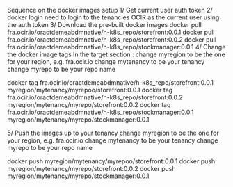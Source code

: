 Sequence on the docker images setup
1/ Get current user auth token
2/ docker login 
need to login to the tenancies OCIR as the current user using the auth token
3/ Download the pre-built docker images
docker pull fra.ocir.io/oractdemeabdmnative/h-k8s_repo/storefront:0.0.1
docker pull fra.ocir.io/oractdemeabdmnative/h-k8s_repo/storefront:0.0.2
docker pull fra.ocir.io/oractdemeabdmnative/h-k8s_repo/stockmanager:0.0.1
4/ Change the docker image tags
In the target section :
  change myregion  to be the one for your region, e.g. fra.ocir.io
  change mytenancy to be your tenancy
  change myrepo to be your repo name
  
docker tag fra.ocir.io/oractdemeabdmnative/h-k8s_repo/storefront:0.0.1 myregion/mytenancy/myrepoo/storefront:0.0.1
docker tag fra.ocir.io/oractdemeabdmnative/h-k8s_repo/storefront:0.0.2 myregion/mytenancy/myrepo/storefront:0.0.2
docker tag fra.ocir.io/oractdemeabdmnative/h-k8s_repo/stockmanager:0.0.1 myregion/mytenancy/myrepo/stockmanager:0.0.1

5/ Push the images up to your tenancy
  change myregion  to be the one for your region, e.g. fra.ocir.io
  change mytenancy to be your tenancy
  change myrepo to be your repo name

docker push myregion/mytenancy/myrepoo/storefront:0.0.1
docker push myregion/mytenancy/myrepo/storefront:0.0.2
docker push myregion/mytenancy/myrepo/stockmanager:0.0.1
  